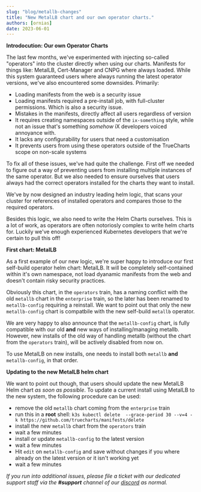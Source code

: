 ```yaml
---
slug: "blog/metallb-changes"
title: "New MetalLB chart and our own operator charts."
authors: [ornias]
date: 2023-06-01
---
```


**Introdocution: Our own Operator Charts**

The last few months, we've experimented with injecting so-called "operators" into the cluster directly when using our charts. Manifests for things like: MetalLB, Cert-Manager and CNPG where always loaded.
While this system guaranteed users where always running the latest operator versions, we've also encountered some downsides. Primarily:

- Loading manifests from the web is a security issue
- Loading manifests required a pre-install job, with full-cluster permissions. Which is also a security issue.
- Mistakes in the manifests, directly affect all users regardless of version
- It requires creating namespaces outside of the `ix-something` style, while not an issue that's something _somehow_ iX developers voiced annoyance with.
- It lacks any configurability for users that need a customisation
- It prevents users from using these operators outside of the TrueCharts scope on non-scale systems

To fix all of these issues, we've had quite the challenge. First off we needed to figure out a way of preventing users from installing multiple instances of the same operator.
But we also needed to ensure ourselves that users always had the correct operators installed for the charts they want to install.

We've by now designed an industry leading helm logic, that scans your cluster for references of installed operators and compares those to the required operators.

Besides this logic, we also need to write the Helm Charts ourselves. This is a lot of work, as operators are often notoriosly complex to write helm charts for.
Luckily we've enough experienced Kubernetes developers that we're certain to pull this off!

**First chart: MetalLB**

As a first example of our new logic, we're super happy to introduce our first self-build operator helm chart: MetalLB.
It will be completely self-contained within it's own namespace, not load dyanamic manifests from the web and doesn't contain risky security practices.

Obviously this chart, in the `operators` train, has a naming conflict with the old `metallb` chart in the `enterprise` train, so the later has been renamed to `metallb-config` requiring a reinstall.
We want to point out that only the new `metallb-config` chart is compatbile with the new self-build `metallb` operator.

We are very happy to also announce that the `metallb-config` chart, is fully compatible with our old **and** new ways of installing/managing metallb.
However, new installs of the old way of handling metallb (without the chart from the `operators` train), will be actively disabled from now on.

To use MetalLB on new installs, one needs to install both `metallb` **and** `metallb-config`, in that order.

**Updating to the new MetalLB helm chart**

We want to point out though, that users should update the new MetalLB Helm chart _as soon as possible_.
To update a current install using MetalLB to the new system, the following procedure can be used:

- remove the old `metallb` chart coming from the `enterprise` train
- run this in a **root** shell: `k3s kubectl delete  --grace-period 30 --v=4 -k https://github.com/truecharts/manifests/delete`
- install the new `metallb` chart from the `operators` train
- wait a few minutes
- install or update `metallb-config` to the latest version
- wait a few minutes
- Hit `edit` on `metallb-config` and save without changes if you where already on the latest version or it isn't working yet
- wait a few minutes

_If you run into additional issues, please file a ticket with our dedicated support staff via the **#support** channel of our [discord](https://truecharts.org/s/discord) as normal._
